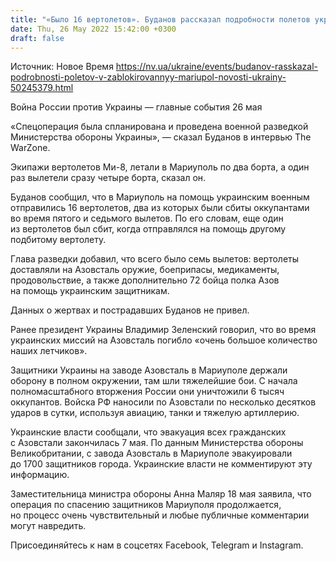 ```yaml
---
title: "«Было 16 вертолетов». Буданов рассказал подробности полетов украинских летчиков в заблокированный Мариуполь"
date: Thu, 26 May 2022 15:42:00 +0300
draft: false
---
```

Источник: Новое Время https://nv.ua/ukraine/events/budanov-rasskazal-podrobnosti-poletov-v-zablokirovannyy-mariupol-novosti-ukrainy-50245379.html


Война России против Украины — главные события 26 мая

«Спецоперация была спланирована и проведена военной разведкой Министерства обороны Украины», — сказал Буданов в интервью The WarZone.

Экипажи вертолетов Ми-8, летали в Мариуполь по два борта, а один раз вылетели сразу четыре борта, сказал он.

Буданов сообщил, что в Мариуполь на помощь украинским военным отправились 16 вертолетов, два из которых были сбиты оккупантами во время пятого и седьмого вылетов. По его словам, еще один из вертолетов был сбит, когда отправлялся на помощь другому подбитому вертолету. 

Глава разведки добавил, что всего было семь вылетов: вертолеты доставляли на Азовсталь оружие, боеприпасы, медикаменты, продовольствие, а также дополнительно 72 бойца полка Азов на помощь украинским защитникам.

Данных о жертвах и пострадавших Буданов не привел.

Ранее президент Украины Владимир Зеленский говорил, что во время украинских миссий на Азовсталь погибло «очень большое количество наших летчиков».

Защитники Украины на заводе Азовсталь в Мариуполе держали оборону в полном окружении, там шли тяжелейшие бои. С начала полномасштабного вторжения России они уничтожили 6 тысяч оккупантов. Войска РФ наносили по Азовстали по несколько десятков ударов в сутки, используя авиацию, танки и тяжелую артиллерию.

Украинские власти сообщали, что эвакуация всех гражданских с Азовстали закончилась 7 мая. По данным Министерства обороны Великобритании, с завода Азовсталь в Мариуполе эвакуировали до 1700 защитников города. Украинские власти не комментируют эту информацию.

Заместительница министра обороны Анна Маляр 18 мая заявила, что операция по спасению защитников Мариуполя продолжается, но процесс очень чувствительный и любые публичные комментарии могут навредить. 

Присоединяйтесь к нам в соцсетях Facebook, Telegram и Instagram.

